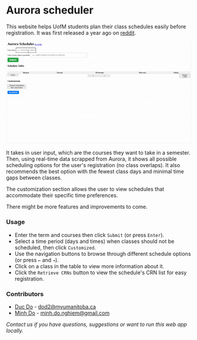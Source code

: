 # Aurora scheduler

This website helps UofM students plan their class schedules easily before registration. It was first released a year ago on [reddit](https://www.reddit.com/r/umanitoba/comments/1dn3ls9/this_website_helps_you_plan_your_class_schedules/).

![Demo](assets\aurorascheduler_guide.gif)


It takes in user input, which are the courses they want to take in a semester. Then, using real-time data scrapped from Aurora, it shows all possible scheduling options for the user's registration (no class overlaps). It also recommends the best option with the fewest class days and minimal time gaps between classes. 

The customization section allows the user to view schedules that accommodate their specific time preferences.

<!-- This website is still under development with more features and improvements to come. -->
There might be more features and improvements to come.

### Usage

* Enter the term and courses then click `Submit` (or press `Enter`).
* Select a time period (days and times) when classes should not be scheduled, then click `Customized`.
* Use the navigation buttons to browse through different schedule options (or press `←` and `→`).
* Click on a class in the table to view more information about it.
* Click the `Retrieve CRNs` button to view the schedule's CRN list for easy registration.

### Contributors

* [Duc Do](https://github.com/ducdonghiem) - dod2@myumanitoba.ca
* [Minh Do](https://github.com/DNgMinh) - minh.do.nghiem@gmail.com

*Contact us if you have questions, suggestions or want to run this web app locally.*

<!-- ### Repo

[Public repository](https://github.com/ducdonghiem/AuroraProject_Showcase) for this website. -->

<!-- ### For robobison project showcase -->

<!-- Video presentation and project description can be found [here](https://drive.google.com/drive/folders/1sF3IGaa-7E9NDiv76rmogJyMl-Xq3OSS). -->
